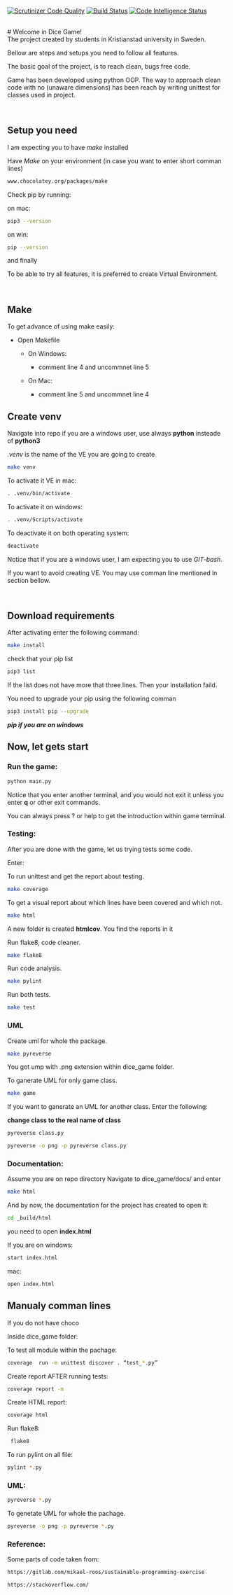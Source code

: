 ﻿[![Scrutinizer Code Quality](https://scrutinizer-ci.com/g/itsAiham/dice_game/badges/quality-score.png?b=master)](https://scrutinizer-ci.com/g/itsAiham/dice_game/?branch=master) [![Build Status](https://scrutinizer-ci.com/g/itsAiham/dice_game/badges/build.png?b=master)](https://scrutinizer-ci.com/g/itsAiham/dice_game/build-status/master) [![Code Intelligence Status](https://scrutinizer-ci.com/g/itsAiham/dice_game/badges/code-intelligence.svg?b=master)](https://scrutinizer-ci.com/code-intelligence)

<br>
# Welcome in Dice Game!

<br>
The project created by students in Kristianstad university in Sweden.

Bellow are steps and setups you need to follow all features.

The basic goal of the project, is to reach clean, bugs free code.

Game has been developed using python OOP. The way to approach clean code with no (unaware dimensions) has been reach by writing unittest for classes used in project.

<br>

## Setup you need

I am expecting you to have _make_ installed

Have _Make_ on your environment (in case you want to enter short comman lines)

```bash
www.chocolatey.org/packages/make
```

Check pip by running:

on mac:

```bash
pip3 --version
```

on win:

```bash
pip --version
```

and finally

To be able to try all features, it is preferred to create Virtual Environment.

<br>

## Make

To get advance of using make easily:

- Open Makefile

  - On Windows:

    - comment line 4 and uncommnet line 5

  - On Mac:
    - comment line 5 and uncommnet line 4

## Create venv

Navigate into repo
if you are a windows user, use always **python** insteade of **python3**

_.venv_ is the name of the VE you are going to create

```bash
make venv
```

To activate it VE in mac:

```bash
. .venv/bin/activate
```

To activate it on windows:

```bash
. .venv/Scripts/activate
```

To deactivate it on both operating system:

```bash
deactivate
```

Notice that if you are a windows user, I am expecting you to use _GIT-bash_.

If you want to avoid creating VE. You may use comman line mentioned in section bellow.

<br>

## Download requirements

After activating enter the following command:

```bash
make install
```

check that your pip list

```bash
pip3 list
```

If the list does not have more that three lines.
Then your installation faild.

You need to upgrade your pip using the following comman

```bash
pip3 install pip --upgrade
```

**_pip if you are on windows_**

## Now, let gets start

### Run the game:

```bash
python main.py
```

Notice that you enter another terminal, and you would not exit it unless you enter **q** or other exit commands.

You can always press ? or help to get the introduction within game terminal.

### Testing:

After you are done with the game, let us trying tests some code.

Enter:

To run unittest and get the report about testing.

```bash
make coverage
```

To get a visual report about which lines have been covered and which not.

```bash
make html
```

A new folder is created **htmlcov**.
You find the reports in it

Run flake8, code cleaner.

```bash
make flake8
```

Run code analysis.

```bash
make pylint
```

Run both tests.

```bash
make test
```

### UML

Create uml for whole the package.

```bash
make pyreverse
```

You got ump with .png extension within dice_game folder.

To ganerate UML for only game class.

```bash
make game
```

If you want to ganerate an UML for another class. Enter the following:

**change class to the real name of class**

```bash
pyreverse class.py
```

```bash
pyreverse -o png -p pyreverse class.py
```

### Documentation:

Assume you are on repo directory
Navigate to dice_game/docs/ and enter

```bash
make html
```

And by now, the documentation for the project has created
to open it:

```bash
cd _build/html
```

you need to open **index.html**

If you are on windows:

```bash
start index.html
```

mac:

```bash
open index.html
```

## Manualy comman lines

If you do not have choco

Inside dice_game folder:

To test all module within the pachage:

```bash
coverage  run -m unittest discover . “test_*.py”
```

Create report AFTER running tests:

```bash
coverage report -m
```

Create HTML report:

```bash
coverage html
```

Run flake8:

```bash
 flake8
```

To run pylint on all file:

```bash
pylint *.py
```

### UML:

```bash
pyreverse *.py
```

To genetate UML for whole the pachage.

```bash
pyreverse -o png -p pyreverse *.py
```

### Reference:

Some parts of code taken from:

```bash
https://gitlab.com/mikael-roos/sustainable-programming-exercise
```

```bash
https://stackoverflow.com/
```

